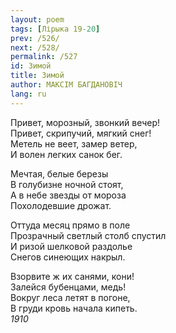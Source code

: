 ```yaml
---
layout: poem
tags: [Лірыка 19-20]
prev: /526/
next: /528/
permalink: /527
id: Зимой
title: Зимой
author: МАКСІМ БАГДАНОВІЧ
lang: ru
---
```



Привет, морозный, звонкий вечер!  
Привет, скрипучий, мягкий снег!  
Метель не веет, замер ветер,  
И волен легких санок бег.  

Мечтая, белые березы  
В голубизне ночной стоят,  
А в небе звезды от мороза  
Похолодевшие дрожат.  

Оттуда месяц прямо в поле  
Прозрачный светлый столб спустил  
И ризой шелковой раздолье  
Снегов синеющих накрыл.  

Взорвите ж их санями, кони!  
Залейся бубенцами, медь!  
Вокруг леса летят в погоне,  
В груди кровь начала кипеть.  
*1910*
